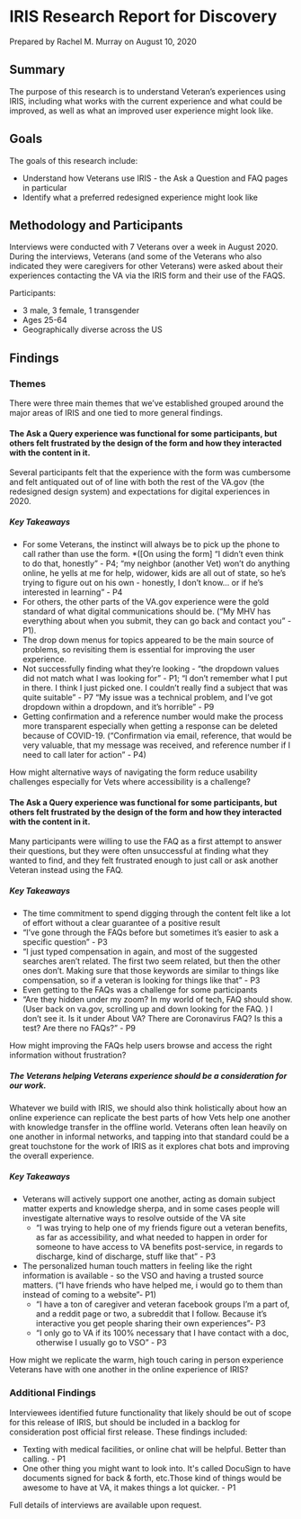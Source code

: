 # IRIS Research Report for Discovery

Prepared by Rachel M. Murray on August 10, 2020

## Summary

The purpose of this research is to understand Veteran’s experiences using IRIS, including what works with the current experience and what could be improved, as well as what an improved user experience might look like.

## Goals

The goals of this research include:  
* Understand how Veterans use IRIS - the Ask a Question and FAQ pages in particular
* Identify what a preferred redesigned experience might look like


## Methodology and Participants

Interviews were conducted with 7 Veterans over a week in August 2020. During the interviews, Veterans (and some of the Veterans who also indicated they were caregivers for other Veterans) were asked about their experiences contacting the VA via the IRIS form and their use of the FAQS.

Participants: 
* 3 male, 3 female, 1 transgender
* Ages 25-64
* Geographically diverse across the US

## Findings

### Themes

There were three main themes that we’ve established grouped around the major areas of IRIS and one tied to more general findings.

#### The Ask a Query experience was functional for some participants, but others felt frustrated by the design of the form and how they interacted with the content in it.

Several participants felt that the experience with the form was cumbersome and felt antiquated out of of line with both the rest of the VA.gov (the redesigned design system) and expectations for digital experiences in 2020.

##### Key Takeaways
* For some Veterans, the instinct will always be to pick up the phone to call rather than use the form. 
  *([On using the form] “I didn’t even think to do that, honestly” - P4; “my neighbor (another Vet)  won’t do anything online, he yells at me for help, widower, kids are all out of state, so he’s trying to figure out on his own - honestly, I don’t know… or if he’s interested in learning” - P4
* For others, the other parts of the VA.gov experience were the gold standard of what digital communications should be. (“My MHV has everything about when you submit, they can go back and contact you” - P1).
* The drop down menus for topics appeared to be the main source of problems, so revisiting them is essential for improving the user experience.
* Not successfully finding what they’re looking - “the dropdown values did not match what I was looking for”  - P1;  “I don’t remember what I put in there. I think I just picked one. I couldn’t really find a subject that was quite suitable” - P7
“My issue was a technical problem, and I’ve got dropdown within a dropdown, and it’s horrible” - P9
* Getting confirmation and a reference number would make the process more transparent especially when getting a response can be deleted because of COVID-19. (“Confirmation via email, reference, that would be very valuable, that my message was received, and reference number if I need to call later for action” - P4) 

How might alternative ways of navigating the form reduce usability challenges especially for Vets where accessibility is a challenge?

#### The Ask a Query experience was functional for some participants, but others felt frustrated by the design of the form and how they interacted with the content in it.

Many participants were willing to use the FAQ as a first attempt to answer their questions,  but they were often unsuccessful at finding what they wanted to find, and they felt frustrated enough to just call or ask another Veteran instead using the FAQ.

##### Key Takeaways

* The time commitment to spend digging through the content felt like a lot of effort without a clear guarantee of a positive result
 * “I’ve gone through the FAQs before but sometimes it’s easier to ask a specific question” - P3
 * “I just typed compensation in again, and most of the suggested searches aren’t related. The first two seem related, but then the other ones don’t. Making sure that those keywords are similar to things like compensation, so if a veteran is looking for things like that” - P3
* Even getting to the FAQs was a challenge for some participants
 * “Are they hidden under my zoom? In my world of tech, FAQ should show. (User back on va.gov, scrolling up and down looking for the FAQ. ) I don’t see it. Is it under About VA? There are Coronavirus FAQ? Is this a test? Are there no FAQs?” - P9

How might improving the FAQs help users browse and access the right information without frustration?

##### The Veterans helping Veterans experience should be a consideration for our work.

Whatever we build with IRIS, we should also think holistically about how an online experience can replicate the best parts of how Vets help one another with knowledge transfer in the offline world. Veterans often lean heavily on one another in informal networks, and tapping into that standard could be a great touchstone for the work of IRIS as it explores chat bots and improving the overall experience.

##### Key Takeaways

* Veterans will actively support one another, acting as domain subject matter experts and knowledge sherpa, and in some cases people will investigate alternative ways to resolve outside of the VA site
  *  “I was trying to help one of my friends figure out a veteran benefits, as far as accessibility, and what needed to happen in order for someone to have access to VA benefits post-service, in regards to discharge, kind of discharge, stuff like that” - P3
* The personalized human touch matters in feeling like the right information is available - so the VSO and having a trusted source matters. (“I have friends who have helped me, i would go to them than instead of coming to a website”- P1)
  * “I have a ton of caregiver and veteran facebook groups I’m a part of, and a reddit page or two, a subreddit that I follow. Because it’s interactive you get people sharing their own experiences”- P3
  * “I only go to VA if its 100% necessary that I have contact with a doc, otherwise I usually go to VSO” - P3

How might we replicate the warm, high touch caring in person experience Veterans have with one another in the online experience of IRIS?


### Additional Findings

Interviewees identified future functionality that likely should be out of scope for this release of IRIS, but should be included in a backlog for consideration post official first release.  These findings included:

* Texting with medical facilities, or online chat will be helpful.  Better than calling. - P1
* One other thing you might want to look  into. It's called DocuSign to have documents signed for back & forth, etc.Those kind of things would be awesome to have at VA, it makes things  a lot quicker. - P1

Full details of interviews are available upon request.
